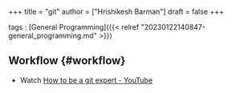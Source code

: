 +++
title = "git"
author = ["Hrishikesh Barman"]
draft = false
+++

tags
: [General Programming]({{< relref "20230122140847-general_programming.md" >}})


## Workflow {#workflow}

-   Watch [How to be a git expert - YouTube](https://www.youtube.com/watch?v=hZS96dwKvt0)
